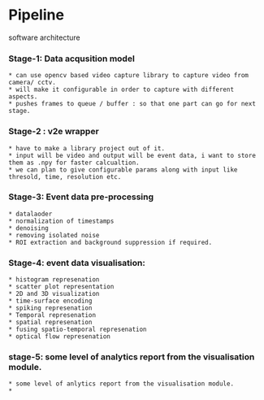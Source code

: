 # Pipeline
software architecture

### Stage-1:  Data acqusition model

    * can use opencv based video capture library to capture video from camera/ cctv.
    * will make it configurable in order to capture with different aspects.
    * pushes frames to queue / buffer : so that one part can go for next stage.

### Stage-2 : v2e wrapper

    * have to make a library project out of it.
    * input will be video and output will be event data, i want to store them as .npy for faster calcualtion.
    * we can plan to give configurable params along with input like thresold, time, resolution etc.

### Stage-3: Event data pre-processing

    * datalaoder 
    * normalization of timestamps  
    * denoising  
    * removing isolated noise  
    * ROI extraction and background suppression if required.


### Stage-4: event data visualisation:

    * histogram represenation  
    * scatter plot representation  
    * 2D and 3D visualization  
    * time-surface encoding  
    * spiking represenation  
    * Temporal represenation  
    * spatial represenation  
    * fusing spatio-temporal represenation  
    * optical flow represenation 

### stage-5: some level of analytics report from the visualisation module.

    * some level of anlytics report from the visualisation module.
    * 


